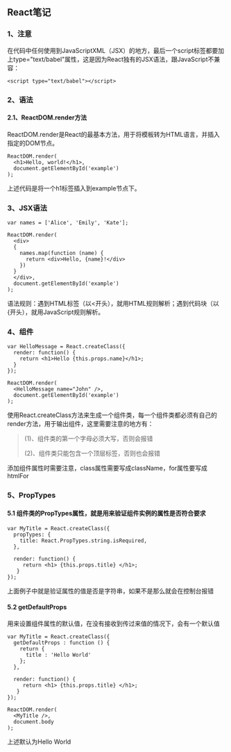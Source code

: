 ## React笔记

### 1、注意
在代码中任何使用到JavaScriptXML（JSX）的地方，最后一个script标签都要加上type="text/babel"属性，这是因为React独有的JSX语法，跟JavaScript不兼容：

```
<script type="text/babel"></script>
```

### 2、语法

#### 2.1、ReactDOM.render方法
ReactDOM.render是React的最基本方法，用于将模板转为HTML语言，并插入指定的DOM节点。

```
ReactDOM.render(
  <h1>Hello, world!</h1>,
  document.getElementById('example')
);
```
上述代码是将一个h1标签插入到example节点下。

### 3、JSX语法

```
var names = ['Alice', 'Emily', 'Kate'];

ReactDOM.render(
  <div>
  {
    names.map(function (name) {
      return <div>Hello, {name}!</div>
    })
  }
  </div>,
  document.getElementById('example')
);
```

语法规则：遇到HTML标签（以<开头），就用HTML规则解析；遇到代码块（以{开头），就用JavaScript规则解析。

### 4、组件
```
var HelloMessage = React.createClass({
  render: function() {
    return <h1>Hello {this.props.name}</h1>;
  }
});

ReactDOM.render(
  <HelloMessage name="John" />,
  document.getElementById('example')
);
```
使用React.createClass方法来生成一个组件类，每一个组件类都必须有自己的render方法，用于输出组件，这里需要注意的地方有：

>(1)、组件类的第一个字母必须大写，否则会报错
>
>(2)、组件类只能包含一个顶层标签，否则也会报错

添加组件属性时需要注意，class属性需要写成className，for属性要写成htmlFor
### 5、PropTypes
#### 5.1 组件类的PropTypes属性，就是用来验证组件实例的属性是否符合要求

```
var MyTitle = React.createClass({
  propTypes: {
    title: React.PropTypes.string.isRequired,
  },

  render: function() {
     return <h1> {this.props.title} </h1>;
   }
});
```
上面例子中就是验证属性的值是否是字符串，如果不是那么就会在控制台报错

#### 5.2 getDefaultProps
用来设置组件属性的默认值，在没有接收到传过来值的情况下，会有一个默认值

```
var MyTitle = React.createClass({
  getDefaultProps : function () {
    return {
      title : 'Hello World'
    };
  },

  render: function() {
     return <h1> {this.props.title} </h1>;
   }
});

ReactDOM.render(
  <MyTitle />,
  document.body
);
```
上述默认为Hello World

